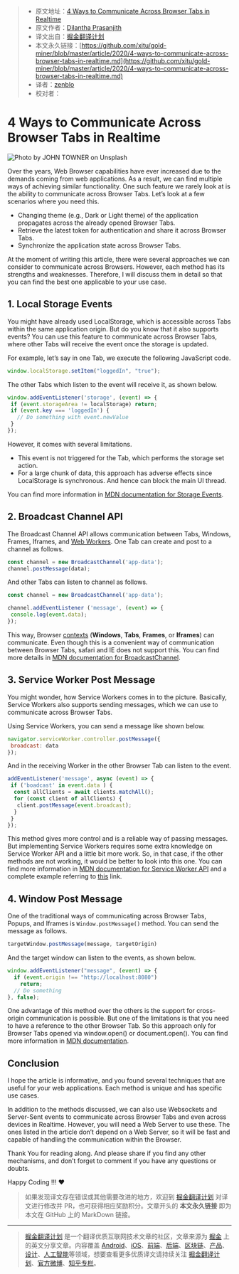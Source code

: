 > * 原文地址：[4 Ways to Communicate Across Browser Tabs in Realtime](https://blog.bitsrc.io/4-ways-to-communicate-across-browser-tabs-in-realtime-e4f5f6cbedca)
> * 原文作者：[Dilantha Prasanjith](https://medium.com/@dilanthaprasanjith)
> * 译文出自：[掘金翻译计划](https://github.com/xitu/gold-miner)
> * 本文永久链接：[https://github.com/xitu/gold-miner/blob/master/article/2020/4-ways-to-communicate-across-browser-tabs-in-realtime.md](https://github.com/xitu/gold-miner/blob/master/article/2020/4-ways-to-communicate-across-browser-tabs-in-realtime.md)
> * 译者：[zenblo](https://github.com/zenblo)
> * 校对者：

# 4 Ways to Communicate Across Browser Tabs in Realtime

![Photo by [JOHN TOWNER](https://unsplash.com/@heytowner?utm_source=medium&utm_medium=referral) on [Unsplash](https://unsplash.com?utm_source=medium&utm_medium=referral)](https://cdn-images-1.medium.com/max/8192/0*7c6YTCKtlLMAjuOn)

Over the years, Web Browser capabilities have ever increased due to the demands coming from web applications. As a result, we can find multiple ways of achieving similar functionality. One such feature we rarely look at is the ability to communicate across Browser Tabs. Let’s look at a few scenarios where you need this.

* Changing theme (e.g., Dark or Light theme) of the application propagates across the already opened Browser Tabs.
* Retrieve the latest token for authentication and share it across Browser Tabs.
* Synchronize the application state across Browser Tabs.

At the moment of writing this article, there were several approaches we can consider to communicate across Browsers. However, each method has its strengths and weaknesses. Therefore, I will discuss them in detail so that you can find the best one applicable to your use case.

## 1. Local Storage Events

You might have already used LocalStorage, which is accessible across Tabs within the same application origin. But do you know that it also supports events? You can use this feature to communicate across Browser Tabs, where other Tabs will receive the event once the storage is updated.

For example, let’s say in one Tab, we execute the following JavaScript code.

```js
window.localStorage.setItem("loggedIn", "true");
```

The other Tabs which listen to the event will receive it, as shown below.

```js
window.addEventListener('storage', (event) => {
 if (event.storageArea != localStorage) return;
 if (event.key === 'loggedIn') {
   // Do something with event.newValue
 }
});
```

However, it comes with several limitations.

* This event is not triggered for the Tab, which performs the storage set action.
* For a large chunk of data, this approach has adverse effects since LocalStorage is synchronous. And hence can block the main UI thread.

You can find more information in [MDN documentation for Storage Events](https://developer.mozilla.org/en-US/docs/Web/API/Window/storage_event).

## 2. Broadcast Channel API

The Broadcast Channel API allows communication between Tabs, Windows, Frames, Iframes, and [Web Workers](https://developer.mozilla.org/en-US/docs/Web/API/Web_Workers_API). One Tab can create and post to a channel as follows.

```js
const channel = new BroadcastChannel('app-data');
channel.postMessage(data);
```

And other Tabs can listen to channel as follows.

```js
const channel = new BroadcastChannel('app-data');

channel.addEventListener ('message', (event) => {
 console.log(event.data);
});
```

This way, Browser [contexts](https://developer.mozilla.org/en-US/docs/Glossary/browsing_context) (**Windows**, **Tabs**, **Frames**, or **Iframes**) can communicate. Even though this is a convenient way of communication between Browser Tabs, safari and IE does not support this. You can find more details in [MDN documentation for BroadcastChannel](https://developer.mozilla.org/en-US/docs/Web/API/Broadcast_Channel_API).

## 3. Service Worker Post Message

You might wonder, how Service Workers comes in to the picture. Basically, Service Workers also supports sending messages, which we can use to communicate across Browser Tabs.

Using Service Workers, you can send a message like shown below.

```js
navigator.serviceWorker.controller.postMessage({
 broadcast: data
});
```

And in the receiving Worker in the other Browser Tab can listen to the event.

```js
addEventListener('message', async (event) => {
 if ('boadcast' in event.data ) {
  const allClients = await clients.matchAll();
  for (const client of allClients) {
   client.postMessage(event.broadcast);
  }
 }
});
```

This method gives more control and is a reliable way of passing messages. But implementing Service Workers requires some extra knowledge on Service Worker API and a little bit more work. So, in that case, if the other methods are not working, it would be better to look into this one. You can find more information in [MDN documentation for Service Worker API](https://developer.mozilla.org/en-US/docs/Web/API/ServiceWorkerRegistration) and a complete example referring to [this](https://googlechrome.github.io/samples/service-worker/post-message/) link.

## 4. Window Post Message

One of the traditional ways of communicating across Browser Tabs, Popups, and Iframes is `Window.postMessage()` method. You can send the message as follows.

```js
targetWindow.postMessage(message, targetOrigin)
```

And the target window can listen to the events, as shown below.

```js
window.addEventListener("message", (event) => {
  if (event.origin !== "http://localhost:8080")
    return;
  // Do something
}, false);
```

One advantage of this method over the others is the support for cross-origin communication is possible. But one of the limitations is that you need to have a reference to the other Browser Tab. So this approach only for Browser Tabs opened via window.open() or document.open(). You can find more information in [MDN documentation](https://developer.mozilla.org/en-US/docs/Web/API/Window/postMessage).

## Conclusion

I hope the article is informative, and you found several techniques that are useful for your web applications. Each method is unique and has specific use cases.

In addition to the methods discussed, we can also use Websockets and Server-Sent events to communicate across Browser Tabs and even across devices in Realtime. However, you will need a Web Server to use these. The ones listed in the article don’t depend on a Web Server, so it will be fast and capable of handling the communication within the Browser.

Thank You for reading along. And please share if you find any other mechanisms, and don’t forget to comment if you have any questions or doubts.

Happy Coding !!! ❤️

> 如果发现译文存在错误或其他需要改进的地方，欢迎到 [掘金翻译计划](https://github.com/xitu/gold-miner) 对译文进行修改并 PR，也可获得相应奖励积分。文章开头的 **本文永久链接** 即为本文在 GitHub 上的 MarkDown 链接。

---

> [掘金翻译计划](https://github.com/xitu/gold-miner) 是一个翻译优质互联网技术文章的社区，文章来源为 [掘金](https://juejin.im) 上的英文分享文章。内容覆盖 [Android](https://github.com/xitu/gold-miner#android)、[iOS](https://github.com/xitu/gold-miner#ios)、[前端](https://github.com/xitu/gold-miner#前端)、[后端](https://github.com/xitu/gold-miner#后端)、[区块链](https://github.com/xitu/gold-miner#区块链)、[产品](https://github.com/xitu/gold-miner#产品)、[设计](https://github.com/xitu/gold-miner#设计)、[人工智能](https://github.com/xitu/gold-miner#人工智能)等领域，想要查看更多优质译文请持续关注 [掘金翻译计划](https://github.com/xitu/gold-miner)、[官方微博](http://weibo.com/juejinfanyi)、[知乎专栏](https://zhuanlan.zhihu.com/juejinfanyi)。
